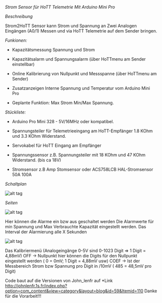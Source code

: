 *Strom Sensor für HoTT Telemetrie Mit Arduino Mini Pro*

*Beschreibung*

Strom2HoTT Sensor kann Strom und Spannung an Zwei Analogen Eingängen (A0/1) Messen und via HoTT Telemetrie auf dem Sender bringen.

*Funkionen:*

- Kapazitätsmessung Spannung und Strom

- Kapazitätsalarm und Spannungsalarm (über HoTTmenu am Sender einstellbar) 

- Online Kalibrierung von Nullpunkt und Messspanne (über HoTTmenu am Sender)

- Zusatzanzeigen Interne Spannung und Temperatur vom Arduino Mini Pro

- Geplante Funktion: Max Strom Min/Max Spannung. 

*Stückliste:*

- Arduino Pro Mini 328 - 5V/16MHz oder kompatibel.

- Spannungsteiler für Telemetrieeingang am HoTT-Empfänger 1.8 KOhm und 3.3 KOhm Widerstand.

- Servokabel für HoTT Eingang am Empfänger

- Spannungssensor z.B. Spannungsteiler mit 18 KOhm und 47 KOhm Widerstand. (bis ca 18V)

- Stromsensor z.B Amp Stomsensor oder ACS758LCB HAL-Stromsensor 50A 100A

*Schaltplan*

![alt tag](http://strom2hott.googlecode.com/svn/wiki/Strom2HoTT.jpg)

*Seiten*

![alt tag](http://strom2hott.googlecode.com/svn/wiki/Strom2HoTT_Seite_1.jpg)

Hier können die Alarme ein bzw aus geschaltet werden
Die Alarmwerte für min Spannung und Max Verbrauchte Kapazität eingestellt werden.
Das Interval der Alarmierung alle X Sekunden

![alt tag](http://strom2hott.googlecode.com/svn/wiki/Strom2HoTT_Seite_2.jpg)

Das Kalibriermenü (Analogeingänge 0-5V sind 0-1023 Digit => 1 Digit = 4,88mV)
OFF -> Nullpunkt hier können die Digits für den Nullpunkt eingestellt werden ( 0 = 0mV; 1 Digit = 4,88mV usw)
COEF -> Ist der Messbereich Strom bzw Spannung pro Digit in /10mV ( 485 = 48,5mV pro Digit)

Code baut auf die Versionen von John_lenfr auf *Link http://johnlenfr.1s.fr/index.php?option=com_content&view=category&layout=blog&id=59&Itemid=110
Danke für die Vorarbeit!!!
